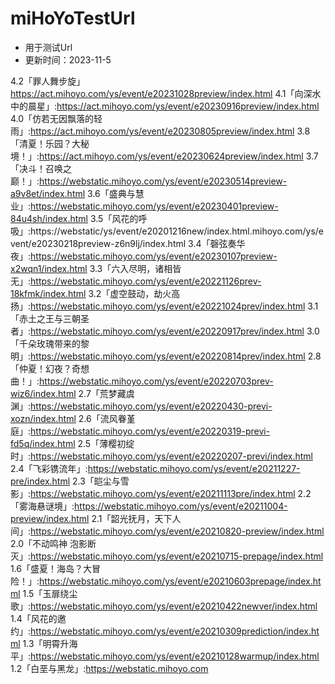 # miHoYoTestUrl
 - 用于测试Url
 - 更新时间：2023-11-5

4.2「罪人舞步旋」https://act.mihoyo.com/ys/event/e20231028preview/index.html
4.1「向深水中的晨星」:https://act.mihoyo.com/ys/event/e20230916preview/index.html
4.0「仿若无因飘落的轻雨」:https://act.mihoyo.com/ys/event/e20230805preview/index.html
3.8「清夏！乐园？大秘境！」:https://act.mihoyo.com/ys/event/e20230624preview/index.html
3.7「决斗！召唤之巅！」:https://webstatic.mihoyo.com/ys/event/e20230514preview-a9v8et/index.html
3.6「盛典与慧业」:https://webstatic.mihoyo.com/ys/event/e20230401preview-84u4sh/index.html
3.5「风花的呼吸」:https://webstatic/ys/event/e20201216new/index.html.mihoyo.com/ys/event/e20230218preview-z6n9lj/index.html
3.4「磬弦奏华夜」:https://webstatic.mihoyo.com/ys/event/e20230107preview-x2wqn1/index.html
3.3「六入尽明，诸相皆无」:https://webstatic.mihoyo.com/ys/event/e20221126prev-18kfmk/index.html
3.2「虚空鼓动，劫火高扬」:https://webstatic.mihoyo.com/ys/event/e20221024prev/index.html
3.1「赤土之王与三朝圣者」:https://webstatic.mihoyo.com/ys/event/e20220917prev/index.html
3.0「千朵玫瑰带来的黎明」:https://webstatic.mihoyo.com/ys/event/e20220814prev/index.html
2.8「仲夏！幻夜？奇想曲！」:https://webstatic.mihoyo.com/ys/event/e20220703prev-wiz6/index.html
2.7「荒梦藏虞渊」:https://webstatic.mihoyo.com/ys/event/e20220430-previ-xozn/index.html
2.6「流风眷堇庭」:https://webstatic.mihoyo.com/ys/event/e20220319-previ-fd5q/index.html
2.5「薄樱初绽时」:https://webstatic.mihoyo.com/ys/event/e20220207-previ/index.html
2.4「飞彩镌流年」:https://webstatic.mihoyo.com/ys/event/e20211227-pre/index.html
2.3「皑尘与雪影」:https://webstatic.mihoyo.com/ys/event/e20211113pre/index.html
2.2「雾海悬谜境」:https://webstatic.mihoyo.com/ys/event/e20211004-preview/index.html
2.1「韶光抚月，天下人间」:https://webstatic.mihoyo.com/ys/event/e20210820-preview/index.html
2.0「不动鸣神 泡影断灭」:https://webstatic.mihoyo.com/ys/event/e20210715-prepage/index.html
1.6「盛夏！海岛？大冒险！」:https://webstatic.mihoyo.com/ys/event/e20210603prepage/index.html
1.5「玉扉绕尘歌」:https://webstatic.mihoyo.com/ys/event/e20210422newver/index.html
1.4「风花的邀约」:https://webstatic.mihoyo.com/ys/event/e20210309prediction/index.html
1.3「明霄升海平」:https://webstatic.mihoyo.com/ys/event/e20210128warmup/index.html
1.2「白垩与黑龙」:https://webstatic.mihoyo.com